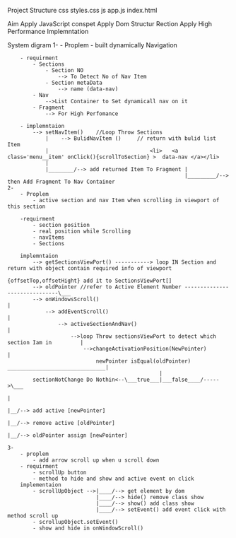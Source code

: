 Project Structure 
    css
        styles.css
    js
        app.js
    index.html

Aim
    Apply JavaScript conspet
    Apply Dom Structur Rection
    Apply High Performance Implemntation

System digram
    1-
        - Proplem 
            - built dynamically Navigation
        
        - requirment 
            - Sections
                - Section NO
                    --> To Detect No of Nav Item
                - Section metaData
                    --> name (data-nav)
            - Nav 
                -->List Container to Set dynamicall nav on it
            - Fragment 
                --> For High Perfomance
        
        - implemntaion
            --> setNavItem()    //Loop Throw Sections 
                |    --> BulidNavItem ()     // return with bulid list Item 
                |                                <li>   <a class='menu__item' onClick(){scrollToSection} >  data-nav </a></li> 
                |
                |________/--> add returned Item To Fragment | 
                                                            |_________/--> then Add Fragment To Nav Container
    2-
        - Proplem
            - active section and nav Item when scrolling in viewport of this section

        -requirment
            - section position 
            - real position while Scrolling
            - navItems
            - Sections
        
        implemntaion 
            --> getSectionsViewPort() -----------> loop IN Section and return with object contain required info of viewport 
                                                    {offsetTop,offsetHight} add it to SectionsViewPort[]
            --> oldPointer //refer to Active Element Number ------------------------------\___
            --> onWindowsScroll()                                                             |
                --> addEventScroll()                                                          |
                    --> activeSectionAndNav()                                                 |
                        -->loop Throw sectionsViewPort to detect which section Iam in         |
                            -->changeActivationPosition(NewPointer)                           |
                                newPointer isEqual(oldPointer) _______________________________|      
                                                    |
            sectionNotChange Do Nothin<--\___true___|___false____/----->\___ 
                                                                            |
                                                                            |__/--> add active [newPointer]  
                                                                            |__/--> remove active [oldPointer]  
                                                                            |__/--> oldPointer assign [newPointer]  
    
    3-
        - proplem
            - add arrow scroll up when u scroll down
        - requirment 
            - scrollUp button 
            - method to hide and show and active event on click
        implementaion
            - scrollUpObject -->|____/--> get element by dom
                                |____/--> hide() remove class show
                                |____/--> show() add class show
                                |____/--> setEvent() add event click with method scroll up
            - scrollupObject.setEvent()
            - show and hide in onWindowScroll()